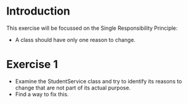 # Introduction

This exercise will be focussed on the Single Responsibility Principle:
- A class should have only one reason to change.

# Exercise 1
- Examine the StudentService class and try to identify its reasons to change that are not part of its actual purpose.
- Find a way to fix this.
